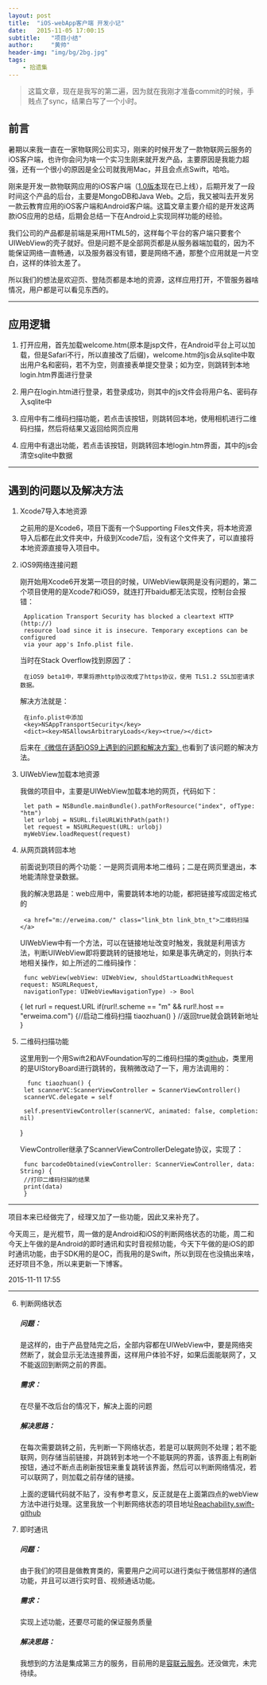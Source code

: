```yaml
---
layout: post
title:  "iOS-webApp客户端 开发小记"
date:   2015-11-05 17:00:15
subtitle:   "项目小结"
author:     "黄帅"
header-img: "img/bg/2bg.jpg"
tags:
    - 拾遗集
---
```

>这篇文章，现在是我写的第二遍，因为就在我刚才准备commit的时候，手贱点了sync，结果白写了一个小时。

## 前言
暑期以来我一直在一家物联网公司实习，刚来的时候开发了一款物联网云服务的iOS客户端，也许你会问为啥一个实习生刚来就开发产品，主要原因是我能力超强，还有一个很小的原因是全公司就我用Mac，并且会点点Swift，哈哈。

刚来是开发一款物联网应用的iOS客户端（[1.0版本](https://itunes.apple.com/us/app/iotcloud/id1045360550?l=zh&ls=1&mt=8)现在已上线），后期开发了一段时间这个产品的后台，主要是MongoDB和Java Web。之后，我又被叫去开发另一款云教育应用的iOS客户端和Android客户端。这篇文章主要介绍的是开发这两款iOS应用的总结，后期会总结一下在Android上实现同样功能的经验。

我们公司的产品都是前端是采用HTML5的，这样每个平台的客户端只要套个UIWebView的壳子就好。但是问题不是全部网页都是从服务器端加载的，因为不能保证网络一直畅通，以及服务器没有错，要是网络不通，那整个应用就是一片空白，这样的体验太差了。

所以我们的想法是欢迎页、登陆页都是本地的资源，这样应用打开，不管服务器啥情况，用户都是可以看见东西的。

***

## 应用逻辑

1. 打开应用，首先加载welcome.htm(原本是jsp文件，在Android平台上可以加载，但是Safari不行，所以直接改了后缀)，welcome.htm的js会从sqlite中取出用户名和密码，若不为空，则直接表单提交登录；如为空，则跳转到本地login.htm界面进行登录

2. 用户在login.htm进行登录，若登录成功，则其中的js文件会将用户名、密码存入sqlite中

3. 应用中有二维码扫描功能，若点击该按钮，则跳转回本地，使用相机进行二维码扫描，然后将结果又返回给网页应用

4. 应用中有退出功能，若点击该按钮，则跳转回本地login.htm界面，其中的js会清空sqlite中数据

***

## 遇到的问题以及解决方法

1. Xcode7导入本地资源

	之前用的是Xcode6，项目下面有一个Supporting Files文件夹，将本地资源导入后都在此文件夹中，升级到Xcode7后，没有这个文件夹了，可以直接将本地资源直接导入项目中。

2. iOS9网络连接问题

	刚开始用Xcode6开发第一项目的时候，UIWebView联网是没有问题的，第二个项目使用的是Xcode7和iOS9，就连打开baidu都无法实现，控制台会报错：

		Application Transport Security has blocked a cleartext HTTP (http://)
		resource load since it is insecure. Temporary exceptions can be configured
		via your app's Info.plist file.

	当时在Stack Overflow找到原因了：

		在iOS9 beta1中，苹果将原http协议改成了https协议，使用 TLS1.2 SSL加密请求数据。

	解决方法就是：

		在info.plist中添加
		<key>NSAppTransportSecurity</key>
		<dict><key>NSAllowsArbitraryLoads</key><true/></dict>

	后来在[《微信在适配iOS9上遇到的问题和解决方案》](http://www.infoq.com/cn/articles/wechat-ios9-adaptation)也看到了该问题的解决方法。

3. UIWebView加载本地资源

	我做的项目中，主要是UIWebView加载本地的网页，代码如下：

		let path = NSBundle.mainBundle().pathForResource("index", ofType: "htm")
        let urlobj = NSURL.fileURLWithPath(path!)
        let request = NSURLRequest(URL: urlobj)
        myWebView.loadRequest(request)

4. 从网页跳转回本地

	前面说到项目的两个功能：一是网页调用本地二维码；二是在网页里退出，本地能清除登录数据。

	我的解决思路是：web应用中，需要跳转本地的功能，都把链接写成固定格式的

		<a href="m://erweima.com/" class="link_btn link_btn_t">二维码扫描</a>

	UIWebView中有一个方法，可以在链接地址改变时触发，我就是利用该方法，判断UIWebView即将要跳转的链接地址，如果是事先确定的，则执行本地相关操作，如上所述的二维码操作：

		func webView(webView: UIWebView, shouldStartLoadWithRequest request: NSURLRequest,
		navigationType: UIWebViewNavigationType) -> Bool
    {
    	let rurl = request.URL
    	if(rurl!.scheme == "m" && rurl!.host == "erweima.com")
    	{//启动二维码扫描
    		tiaozhuan()
         	}
    	//返回true就会跳转新地址
		}

5. 二维码扫描功能

	这里用到一个用Swift2和AVFoundation写的二维码扫描的类[github](https://github.com/Recursion0210/QRCode)，类里用的是UIStoryBoard进行跳转的，我稍微改动了一下，用方法调用的：

		 func tiaozhuan() {
        let scannerVC:ScannerViewController = ScannerViewController()
        scannerVC.delegate = self

        self.presentViewController(scannerVC, animated: false, completion: nil)
    }

    ViewController继承了ScannerViewControllerDelegate协议，实现了：

		func barcodeObtained(viewController: ScannerViewController, data: String) {
        //打印二维码扫描的结果
        print(data)        
		}

***
项目本来已经做完了，经理又加了一些功能，因此又来补充了。

今天周三，是光棍节，周一做的是Android和iOS的判断网络状态的功能，周二和今天上午做的是Android的即时通讯和实时音视频功能，今天下午做的是iOS的即时通讯功能，由于SDK用的是OC，而我用的是Swift，所以到现在也没搞出来啥，还好项目不急，所以来更新一下博客。

2015-11-11 17:55

***

6. 判断网络状态

   ##### 问题：
   
   是这样的，由于产品登陆完之后，全部内容都在UIWebView中，要是网络突然断了，就会显示无法连接界面，这样用户体验不好，如果后面能联网了，又不能返回到断网之前的界面。

   ##### 需求：
   
   在尽量不改后台的情况下，解决上面的问题

   ##### 解决思路：
   
   在每次需要跳转之前，先判断一下网络状态，若是可以联网则不处理；若不能联网，则存储当前链接，并跳转到本地一个不能联网的界面，该界面上有刷新按钮，通过不断点击刷新按钮来重复跳转该界面，然后可以判断网络情况，若可以联网了，则加载之前存储的链接。

   上面的逻辑代码就不贴了，没有参考意义，反正就是在上面第四点的webView方法中进行处理。这里我放一个判断网络状态的项目地址[Reachability.swift-github](https://github.com/ashleymills/Reachability.swift)

7. 即时通讯

   ##### 问题：
   
   由于我们的项目是做教育类的，需要用户之间可以进行类似于微信那样的通信功能，并且可以进行实时音、视频通话功能。

   ##### 需求：
   
   实现上述功能，还要尽可能的保证服务质量

   ##### 解决思路：
   
   我想到的方法是集成第三方的服务，目前用的是[容联云服务](http://www.yuntongxun.com/)。还没做完，未完待续。    
